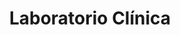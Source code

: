 ---
title: "Laboratorio Clínica"
url: /mercedes-norte/laboratorio-clinica/
shop: suministros médicos
---
